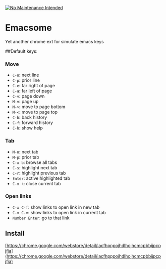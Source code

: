 [![No Maintenance Intended](http://unmaintained.tech/badge.svg)](http://unmaintained.tech/)

Emacsome
========

Yet another chrome ext for simulate emacs keys

##Default keys:
###  Move
* `C-n`: next line
* `C-p`: prior line
* `C-e`: far right of page
* `C-a`: far left of page
* `C-v`: page down
* `M-v`: page up
* `M->`: move to page bottom
* `M-<`: move to page top
* `C-b`: back history
* `C-f`: forward history
* `C-h`: show help

### Tab
* `M-n`: next tab
* `M-p`: prior tab
* `C-x b`: browse all tabs
* `C-s`: highlight next tab
* `C-r`: highlight previous tab
*  `Enter`: active highlighted tab
* `C-x k`: close current tab

### Open links
* `C-x C-f`: show links to open link in new tab
* `C-x C-v`: show links to open link in current tab
* `Number Enter`: go to that link


## Install
[https://chrome.google.com/webstore/detail/lacfhpppojhdlhojhcmcpbbijpcpjfja](https://chrome.google.com/webstore/detail/lacfhpppojhdlhojhcmcpbbijpcpjfja)

